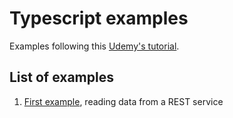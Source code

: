 # Typescript examples

Examples following this [Udemy's tutorial](https://www.udemy.com/typescript-the-complete-developers-guide/).  

## List of examples

1. [First example](fetchjson/README.md), reading data from a REST service

